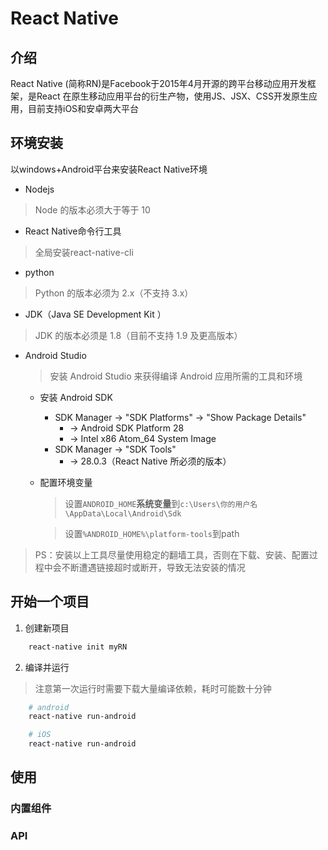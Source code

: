 # React Native

## 介绍
React Native (简称RN)是Facebook于2015年4月开源的跨平台移动应用开发框架，是React 在原生移动应用平台的衍生产物，使用JS、JSX、CSS开发原生应用，目前支持iOS和安卓两大平台

## 环境安装
以windows+Android平台来安装React Native环境

* Nodejs
> Node 的版本必须大于等于 10

* React Native命令行工具
> 全局安装react-native-cli

* python
> Python 的版本必须为 2.x（不支持 3.x）

* JDK（Java SE Development Kit ）
> JDK 的版本必须是 1.8（目前不支持 1.9 及更高版本）

* Android Studio
    > 安装 Android Studio 来获得编译 Android 应用所需的工具和环境

    * 安装 Android SDK
        * SDK Manager -> "SDK Platforms" -> "Show Package Details"
            * -> Android SDK Platform 28
            * -> Intel x86 Atom_64 System Image
        * SDK Manager -> "SDK Tools"
            * -> 28.0.3（React Native 所必须的版本）
    * 配置环境变量
        > 设置`ANDROID_HOME`**系统变量**到`c:\Users\你的用户名\AppData\Local\Android\Sdk`
        
        > 设置`%ANDROID_HOME%\platform-tools`到path

> PS：安装以上工具尽量使用稳定的翻墙工具，否则在下载、安装、配置过程中会不断遭遇链接超时或断开，导致无法安装的情况

## 开始一个项目

1. 创建新项目
```bash
    react-native init myRN
```

2. 编译并运行
> 注意第一次运行时需要下载大量编译依赖，耗时可能数十分钟

```bash
    # android
    react-native run-android

    # iOS
    react-native run-android
```

## 使用

### 内置组件

### API